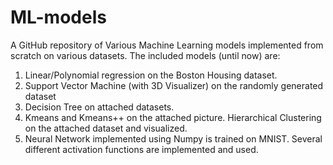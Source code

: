 # ML-models
A GitHub repository of Various Machine Learning models implemented from scratch on various datasets.
The included models (until now) are:
1. Linear/Polynomial regression on the Boston Housing dataset.
2. Support Vector Machine (with 3D Visualizer) on the randomly generated dataset
3. Decision Tree on attached datasets.
4. Kmeans and Kmeans++ on the attached picture. Hierarchical Clustering on the attached dataset and visualized.
5. Neural Network implemented using Numpy is trained on MNIST. Several different activation functions are implemented and used. 

